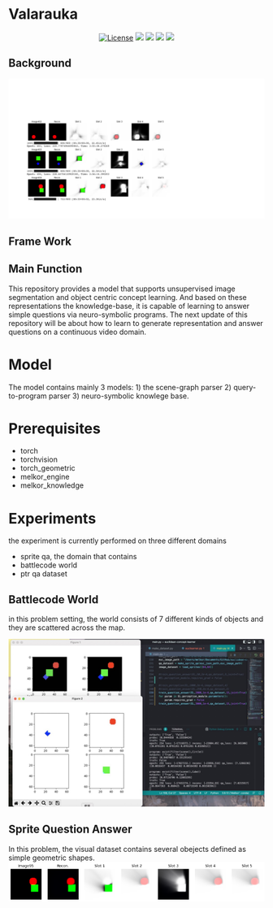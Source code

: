 # Valarauka
<div align = 'center'>

[![License](https://img.shields.io/badge/license-GPLv3-blue.svg)](./LICENSE)
[![](https://img.shields.io/badge/python-3.5+-yellow.svg)](https://www.python.org/)
[![](https://img.shields.io/badge/docker-latest-blue.svg)](https://www.docker.com/) 
[![](https://img.shields.io/github/stars/Mustard404/Savior.svg?label=Stars&style=social?style=plastic)](https://github.com/Mustard404/Savior/) 
[![](https://img.shields.io/github/issues/Mustard404/Savior.svg)](https://github.com/Mustard404/Savior/)
</div>

## Background
![](results/test.png)

## Frame Work
## Main Function
 This repository provides a model that supports unsupervised image segmentation and object centric concept learning. And based on these representations the knowledge-base, it is capable of learning to answer simple questions via neuro-symbolic programs. The next update of this repository will be about how to learn to generate representation and answer questions on a continuous video domain.
# Model
 The model contains mainly 3 models: 1) the scene-graph parser 2) query-to-program parser 3) neuro-symbolic knowlege base.

# Prerequisites
- torch
- torchvision
- torch_geometric
- melkor_engine
- melkor_knowledge

# Experiments
the experiment is currently performed on three different domains
- sprite qa, the domain that contains 
- battlecode world
- ptr qa dataset

## Battlecode World
in this problem setting, the world consists of 7 different kinds of objects and they are scattered across the map.

![](results/namo.jpeg)


## Sprite Question Answer
In this problem, the visual dataset contains several obejects defined as simple geometric shapes.
![](results/sprite_parse.png)

